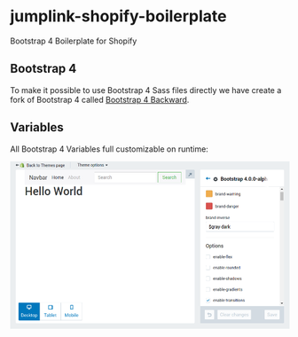 # jumplink-shopify-boilerplate
Bootstrap 4 Boilerplate for Shopify

## Bootstrap 4
To make it possible to use Bootstrap 4 Sass files directly we have create a fork of Bootstrap 4 called [Bootstrap 4 Backward](https://github.com/JumpLinkNetwork/bootstrap-backward).

## Variables
All Bootstrap 4 Variables full customizable on runtime:

![Alt text](/theme_settings.png?raw=true "Optional Title")
